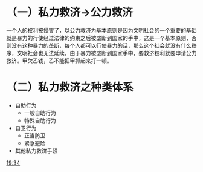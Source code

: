 # （一）私力救济→公力救济
一个人的权利被侵害了，以公力救济为基本原则是因为文明社会的一个重要的基础就是暴力的行使经过法律的约束之后被垄断到国家的手中，这是一个基本原则，否则没有这种暴力的垄断，每个人都可以行使暴力的话，那么这个社会就没有什么秩序，文明社会也无法延续。由于暴力被垄断到国家手中，要救济权利就要申请公力救济。甲欠乙钱，乙不能把甲抓起来打一顿。
# （二）私力救济之种类体系
- 自助行为
	- 一般自助行为
	- 特殊自助行为
- 自卫行为
	- 正当防卫
	- 紧急避险
- 其他私力救济手段

[19:34](file:///D:/BaiduNetdiskDownload/%E6%B0%91%E6%B3%95%E6%80%BB%E8%AE%BA10.mp4#t=1174.11807)